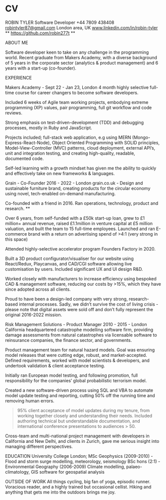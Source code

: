 # CV

ROBIN TYLER
Software Developer
+44 7809 438408
robintyler87@gmail.com
London area, UK
www.linkedin.com/in/robin-tyler **
https://github.com/robin277t **

ABOUT ME

Software developer keen to take on any challenge in the programming world. Recent graduate from Makers Academy, with a diverse background of 5 years in the corporate sector (analytics & product management) and 6 years with a start-up (co-founder).


EXPERIENCE

Makers Academy - Sept 22 - Jan 23, London
4 month highly selective full-time course for career changers to become software developers.

Included 6 weeks of Agile team working projects, embodying extreme programming (XP) values, pair programming, full git workflow and code reviews.

Strong emphasis on test-driven-development (TDD) and debugging processes, mostly in Ruby and JavaScript.

Projects included; full-stack web application, e.g using MERN (Mongo-Express-React-Node), Object Oriented Programming with SOLID principles, Model-View-Controller (MVC) patterns, cloud deployment, external API’s, unit and integration testing, and creating high-quality, readable, documented code.

Self-led learning with a growth mindset has given me the ability to quickly and effectively take on new frameworks & languages.


Grain - Co-Founder 2016 - 2022 - London
grain.co.uk - Design and sustainable furniture brand, creating products for the circular economy using novel, tech-enabled on-demand manufacturing.

Co-founded with a friend in 2016. Ran operations, technology, product and research. **

Over 6 years, from self-funded with a £50k start-up loan, grew to £1 million+ annual revenue, raised £1.1million in venture capital at £5 million valuation, and built the team to 15 full-time employees. Launched and ran E-commerce brand with a return on advertising spend of >4:1 (very strong in this space)

Attended highly-selective accelerator program Founders Factory in 2020.

Built a 3D product configurator/visualiser for our website using React/Redux, Playcanvas, and CAD/CGI software allowing live customisation by users. Included significant UX and UI design R&D.

Worked closely with manufacturers to increase efficiency using bespoked CAD & management software, reducing our costs by >15%, which they have since adopted across all clients.



Proud to have been a design-led company with very strong, research-based internal processes. Sadly, we didn’t survive the cost of living crisis - please note that digital assets were sold off and don’t fully represent the original 2016-2022 mission.

Risk Management Solutions - Product Manager 2010 - 2015 - London
California headquartered catastrophe modelling software firm, providing damage assessments from natural catastrophes via licensable software to reinsurance companies, the finance sector, and governments.

Product management team for natural hazard models. Goal was ensuring model releases that were cutting edge, robust, and market-accepted.  Defined requirements, worked with model scientists & developers, and undertook validation & client acceptance testing.

Initially ran European model testing, and following promotion, full responsibility for the companies’ global probabilistic terrorism model.

Created a new software-driven process using SQL and VBA to automate model update testing and reporting, cutting 50% off the running time and removing human errors. 

>95% client acceptance of model updates during my tenure, from working together closely and understanding their needs. Included authoring technical but understandable documentation, and international conference presentations to audiences > 50.

Cross-team and multi-national project management with developers in California and New Delhi, and clients in Zurich, gave me serious insight into managing different perspectives. 


EDUCATION
University College London;
MSc Geophysics (2009-2010) - Flood and storm surge modelling, meteorology, seismology
BSc hons (2:1) - Environmental Geography (2006-2009) Climate modelling, palaeo-climatology, GIS software for geospatial analysis 

OUTSIDE OF WORK 
All things cycling, big fan of yoga, episodic runner. Voracious reader, and a highly trained but occasional cellist. Hiking and anything that gets me into the outdoors brings me joy.

